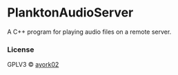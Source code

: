 # PlanktonAudioServer
A C++ program for playing audio files on a remote server.

### License
GPLV3 © [ayork02](https://github.com/ayork02)

